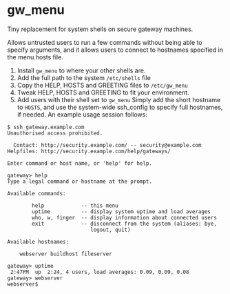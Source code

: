 # gw_menu

Tiny replacement for system shells on secure gateway machines.

Allows untrusted users to run a few commands without being able to 
specify arguments, and it allows users to connect to hostnames
specified in the menu.hosts file.

1. Install `gw_menu` to where your other shells are.
2. Add the full path to the system `/etc/shells` file
3. Copy the HELP, HOSTS and GREETING files to `/etc/gw_menu`
4. Tweak HELP, HOSTS and GREETING to fit your environment.
5. Add users with their shell set to `gw_menu`
Simply add the short hostname to `HOSTS`, and use the system-wide ssh_config
to specify full hostnames, if needed. An example usage session follows:


```
$ ssh gateway.example.com
Unauthorised access prohibited.

  Contact: http://security.example.com/ -- security@example.com
Helpfiles: http://security.example.com/help/gateways/

Enter command or host name, or 'help' for help.  

gateway> help
Type a legal command or hostname at the prompt.

Available commands:

        help            -- this menu
        uptime          -- display system uptime and load averages
        who, w, finger  -- display information about connected users
        exit            -- disconnect from the system (aliases: bye,
                           logout, quit)

Available hostnames:

	webserver buildhost fileserver 

gateway> uptime
 2:47PM  up  2:24, 4 users, load averages: 0.09, 0.09, 0.08
gateway> webserver
webserver$ 
```

